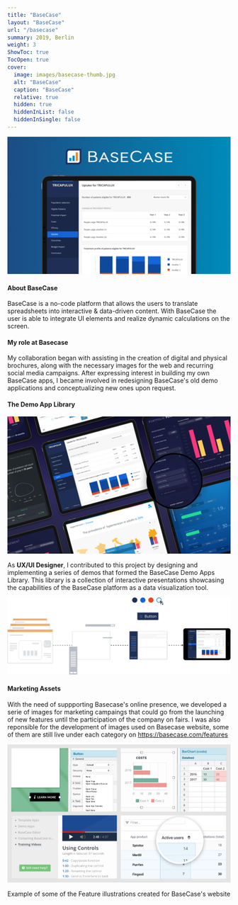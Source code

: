 ```yaml
---
title: "BaseCase"
layout: "BaseCase"
url: "/basecase"
summary: 2019, Berlin
weight: 3
ShowToc: true
TocOpen: true
cover:
  image: images/basecase-thumb.jpg
  alt: "BaseCase"
  caption: "BaseCase"
  relative: true
  hidden: true
  hiddenInList: false
  hiddenInSingle: false
---
```


![BaseCase](images/basecase-thumb.jpg)

#### About BaseCase

BaseCase is a no-code platform that allows the users to translate spreadsheets into interactive & data-driven content. With BaseCase the user is able to integrate UI elements and realize dynamic calculations on the screen.

#### My role at Basecase

My collaboration began with assisting in the creation of digital and physical brochures, along with the necessary images for the web and recurring social media campaigns. After expressing interest in building my own BaseCase apps, I became involved in redesigning BaseCase's old demo applications and conceptualizing new ones upon request.

#### The Demo App Library

![BaseCase Demo App](images/demo-apps.jpg)

As **UX/UI Designer**, I contributed to this project by designing and implementing a series of demos that formed the BaseCase Demo Apps Library. This library is a collection of interactive presentations showcasing the capabilities of the BaseCase platform as a data visualization tool.

![BC Demo Apps Brief](images/bc-demo-apps-brief.svg)

#### Marketing Assets

With the need of suppporting Basecase's online presence, we developed a serie of images for marketing campaings that could go from the launching of new features until the participation of the company on fairs. I was also reponsible for the development of images used on Basecase website, some of them are still live under each category on https://basecase.com/features

![BaseCase Features](images/basecase-features.svg)

<p class="photo-footnote">Example of some of the Feature illustrations created for BaseCase's website</p>
